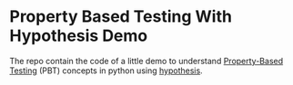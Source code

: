 # Property Based Testing With Hypothesis Demo

The repo contain the code of a little demo to understand [Property-Based Testing](https://medium.com/criteo-engineering/introduction-to-property-based-testing-f5236229d237) (PBT)
concepts in python using [hypothesis](https://hypothesis.readthedocs.io/en/latest/).

